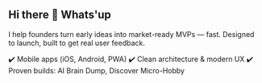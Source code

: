 ## Hi there 👋 Whats'up
I help founders turn early ideas into market-ready MVPs — fast. Designed to launch, built to get real user feedback.  

✔️ Mobile apps (iOS, Android, PWA) 
✔️ Clean architecture & modern UX
✔️ Proven builds: AI Brain Dump, Discover Micro-Hobby


<!--
**Requiem-hub/Requiem-hub** is a ✨ _special_ ✨ repository because its `README.md` (this file) appears on your GitHub profile.

Here are some ideas to get you started:

- 🔭 I’m currently working on ...
- 🌱 I’m currently learning ...
- 👯 I’m looking to collaborate on ...
- 🤔 I’m looking for help with ...
- 💬 Ask me about ...
- 📫 How to reach me: ...
- 😄 Pronouns: ...
- ⚡ Fun fact: ...
-->
